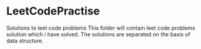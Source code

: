 # LeetCodePractise
Solutions to leet code problems
This  folder will contain leet code problems solution which i have solved. The solutions are separated on the basis of data structure.
